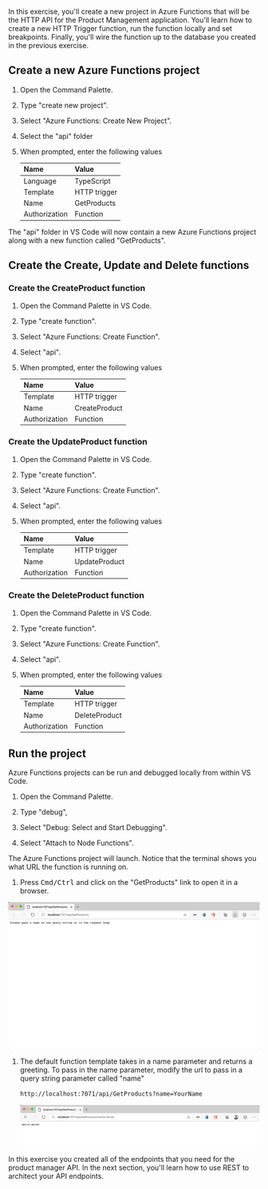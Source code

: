 In this exercise, you'll create a new project in Azure Functions that will be the HTTP API for the Product Management application. You'll learn how to create a new HTTP Trigger function, run the function locally and set breakpoints. Finally, you'll wire the function up to the database you created in the previous exercise.

## Create a new Azure Functions project

1. Open the Command Palette.

1. Type "create new project".

1. Select "Azure Functions: Create New Project".

1. Select the "api" folder

1. When prompted, enter the following values

   | Name          | Value        |
   | ------------- | ------------ |
   | Language      | TypeScript   |
   | Template      | HTTP trigger |
   | Name          | GetProducts  |
   | Authorization | Function     |

The "api" folder in VS Code will now contain a new Azure Functions project along with a new function called "GetProducts".

## Create the Create, Update and Delete functions

### Create the CreateProduct function

1. Open the Command Palette in VS Code.

1. Type "create function".

1. Select "Azure Functions: Create Function".

1. Select "api".

1. When prompted, enter the following values

   | Name          | Value         |
   | ------------- | ------------- |
   | Template      | HTTP trigger  |
   | Name          | CreateProduct |
   | Authorization | Function      |

### Create the UpdateProduct function

1. Open the Command Palette in VS Code.

1. Type "create function".

1. Select "Azure Functions: Create Function".

1. Select "api".

1. When prompted, enter the following values

   | Name          | Value         |
   | ------------- | ------------- |
   | Template      | HTTP trigger  |
   | Name          | UpdateProduct |
   | Authorization | Function      |

### Create the DeleteProduct function

1. Open the Command Palette in VS Code.

1. Type "create function".

1. Select "Azure Functions: Create Function".

1. Select "api".

1. When prompted, enter the following values

   | Name          | Value         |
   | ------------- | ------------- |
   | Template      | HTTP trigger  |
   | Name          | DeleteProduct |
   | Authorization | Function      |

## Run the project

Azure Functions projects can be run and debugged locally from within VS Code.

1. Open the Command Palette.

1. Type "debug",

1. Select "Debug: Select and Start Debugging".

1. Select "Attach to Node Functions".

The Azure Functions project will launch. Notice that the terminal shows you what URL the function is running on.

1. Press <kbd>Cmd/Ctrl</kbd> and click on the "GetProducts" link to open it in a browser.

![A web browser showing the execution result of the new HTTP function](../media/get-products-page.png)

1. The default function template takes in a name parameter and returns a greeting. To pass in the name parameter, modify the url to pass in a query string parameter called "name"

   ```html
   http://localhost:7071/api/GetProducts?name=YourName
   ```

   ![The browser displaying the text "Hello Burke"](../media/hello-message.png)

In this exercise you created all of the endpoints that you need for the product manager API. In the next section, you'll learn how to use REST to architect your API endpoints.
